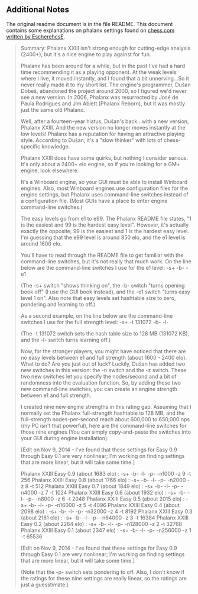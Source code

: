 ## Additional Notes

The original readme document is in the file README.
This document contains some explanations on phalanx settings found on
[chess.com written by EscherehcsE][1].

> Summary: Phalanx XXIII isn't strong enough for cutting-edge analysis (2400+), but it's a nice engine to play against for fun.
> 
> Phalanx has been around for a while, but in the past I've had a hard time recommending it as a playing opponent. At the weak levels where I live, it moved instantly, and I found that a bit unnerving...So it never really made it to my short list. The engine's programmer, Dušan Dobeš, abandoned the project around 2000, so I figured we'd never see a new version. In 2006, Phalanx was resurrected by José de Paula Rodrigues and Jim Ablett (Phalanx Reborn), but it was mostly just the same old Phalanx.
> 
> Well, after a fourteen-year hiatus, Dušan's back...with a new version, Phalanx XXIII. And the new version no longer moves instantly at the low levels! Phalanx has a reputation for having an attractive playing style. According to Dušan, it's a "slow thinker" with lots of chess-specific knowledge.
> 
> Phalanx XXIII does have some quirks, but nothing I consider serious. It's only about a 2400+ elo engine, so if you're looking for a GM+ engine, look elsewhere.
> 
> It's a Winboard engine, so your GUI must be able to install Winboard engines. Also, most Winboard engines use configuration files for the engine settings, but Phalanx uses command-line switches instead of a configuration file. (Most GUIs have a place to enter engine command-line switches.)
> 
> The easy levels go from e1 to e99. The Phalanx README file states, "1 is the easiest and 99 is the hardest easy level". However, it's actually exactly the opposite; 99 is the easiest and 1 is the hardest easy level. I'm guessing that the e99 level is around 850 elo, and the e1 level is around 1600 elo.
> 
> You'll have to read through the README file to get familiar with the command-line switches, but it's not really that much work. On the line below are the command-line switches I use for the e1 level:
> -s+ -b- -e1
> 
> (The -s+ switch "shows thinking on", the -b- switch "turns opening book off" (I use the GUI book instead), and the -e1 switch "turns easy level 1 on". Also note that easy levels set hashtable size to zero, pondering and learning to off.)
> 
> As a second example, on the line below are the command-line switches I use for the full strength level:
> -s+ -t 131072 -b- -l-
> 
> (The -t 131072 switch sets the hash table size to 128 MB (131072 KB), and the -l- switch turns learning off.)
> 
> 
> Now, for the stronger players, you might have noticed that there are no easy levels between e1 and full strength (about 1600 - 2400 elo). What to do? Are you just out of luck? Luckily, Dušan has added two new switches in this version: the -n switch and the -z switch. These two new switches let you specify the nodes/second and a bit of randomness into the evaluation function. So, by adding these two new command-line switches, you can create an engine strength between e1 and full strength.
> 
> I created nine new engine strengths in this rating gap. Assuming that I normally set the Phalanx full-strength hashtable to 128 MB, and the full-strength nodes-per-second reach about 600,000 to 650,000 nps (my PC isn't that powerful), here are the command-line switches for those nine engines (You can simply copy-and-paste the switches into your GUI during engine installation):
> 
> [Edit on Nov 9, 2014 - I've found that these settings for Easy 0.9 through Easy 0.1 are very nonlinear; I'm working on finding settings that are more linear, but it will take some time.]
> 
> Phalanx XXIII Easy 0.9 (about 1683 elo) :         -s+ -b- -l- -p- -n1000 -z 9 -t 256
> Phalanx XXIII Easy 0.8 (about 1766 elo) :         -s+ -b- -l- -p- -n2000 -z 8 -t 512
> Phalanx XXIII Easy 0.7 (about 1849 elo) :         -s+ -b- -l- -p- -n4000 -z 7 -t 1024
> Phalanx XXIII Easy 0.6 (about 1932 elo) :         -s+ -b- -l- -p- -n8000 -z 6 -t 2048
> Phalanx XXIII Easy 0.5 (about 2015 elo) :         -s+ -b- -l- -p- -n16000 -z 5 -t 4096
> Phalanx XXIII Easy 0.4 (about 2098 elo) :         -s+ -b- -l- -p- -n32000 -z 4 -t 8192
> Phalanx XXIII Easy 0.3 (about 2181 elo) :         -s+ -b- -l- -p- -n64000 -z 3 -t 16384
> Phalanx XXIII Easy 0.2 (about 2264 elo) :         -s+ -b- -l- -p- -n128000 -z 2 -t 32768
> Phalanx XXIII Easy 0.1 (about 2347 elo) :         -s+ -b- -l- -p- -n256000 -z 1 -t 65536
> 
> [Edit on Nov 9, 2014 - I've found that these settings for Easy 0.9 through Easy 0.1 are very nonlinear; I'm working on finding settings that are more linear, but it will take some time.]
> 
> (Note that the -p- switch sets pondering to off. Also, I don't know if the ratings for these nine settings are really linear, so the ratings are just a guesstimate.)

[//]: # (References) 
[1]: https://www.chess.com/forum/view/chess-equipment/phalanx-rebornand-we-really-mean-it-this-time-phalanx-xxiii
